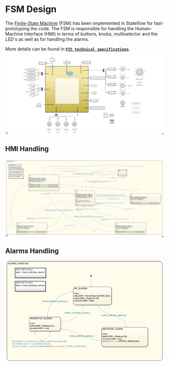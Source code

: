 FSM Design
==========

The [Finite-State Machine](https://en.wikipedia.org/wiki/Finite-state_machine) (FSM) has been implemented in Stateflow for fast-prototyping the code. The FSM is responsible for handling the Human-Machine Interface (HMI) in terms of buttons, knobs, multiselector and the LED's as well as for handling the alarms.

More details can be found in [**`FI5 technical specifications`**](../../design/FI5-specs.pdf).

![](./assets/main-diagram.png)

## HMI Handling

![](./assets/states-handling.png)

## Alarms Handling

![](./assets/alarms-handling.png)